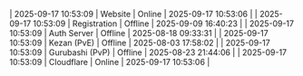 | 2025-09-17 10:53:09 | Website | Online | 2025-09-17 10:53:06 |
| 2025-09-17 10:53:09 | Registration | Offline | 2025-09-09 16:40:23 |
| 2025-09-17 10:53:09 | Auth Server | Offline | 2025-08-18 09:33:31 |
| 2025-09-17 10:53:09 | Kezan (PvE) | Offline | 2025-08-03 17:58:02 |
| 2025-09-17 10:53:09 | Gurubashi (PvP) | Offline | 2025-08-23 21:44:06 |
| 2025-09-17 10:53:09 | Cloudflare | Online | 2025-09-17 10:53:06 |
